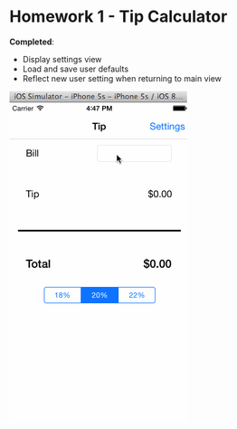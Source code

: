 # Homework 1 - Tip Calculator

**Completed**:
- Display settings view
- Load and save user defaults
- Reflect new user setting when returning to main view

![Demo](https://raw.githubusercontent.com/bpon/ios-hw1-tip/master/demo.gif)
